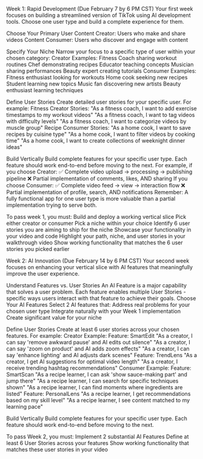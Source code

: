 Week 1: Rapid Development (Due February 7 by 6 PM CST)
Your first week focuses on building a streamlined version of TikTok using AI development tools. Choose one user type and build a complete experience for them.

Choose Your Primary User
Content Creator: Users who make and share videos
Content Consumer: Users who discover and engage with content

Specify Your Niche
Narrow your focus to a specific type of user within your chosen category:
Creator Examples:
Fitness Coach sharing workout routines
Chef demonstrating recipes
Educator teaching concepts
Musician sharing performances
Beauty expert creating tutorials
Consumer Examples:
Fitness enthusiast looking for workouts
Home cook seeking new recipes
Student learning new topics
Music fan discovering new artists
Beauty enthusiast learning techniques

Define User Stories
Create detailed user stories for your specific user. For example:
Fitness Creator Stories:
"As a fitness coach, I want to add exercise timestamps to my workout videos"
"As a fitness coach, I want to tag videos with difficulty levels"
"As a fitness coach, I want to categorize videos by muscle group"
Recipe Consumer Stories:
"As a home cook, I want to save recipes by cuisine type"
"As a home cook, I want to filter videos by cooking time"
"As a home cook, I want to create collections of weeknight dinner ideas"

Build Vertically
Build complete features for your specific user type. Each feature should work end-to-end before moving to the next.
For example, if you choose Creator:
✅ Complete video upload → processing → publishing pipeline
❌ Partial implementation of comments, likes, AND sharing
If you choose Consumer:
✅ Complete video feed → view → interaction flow
❌ Partial implementation of profile, search, AND notifications
Remember: A fully functional app for one user type is more valuable than a partial implementation trying to serve both.

To pass week 1, you must:
Build and deploy a working vertical slice
Pick either creator or consumer
Pick a niche within your choice
Identify 6 user stories you are aiming to ship for the niche
Showcase your functionality in your video and code
Highlight your path, niche, and user stories in your walkthrough video
Show working functionality that matches the 6 user stories you picked earlier

Week 2: AI Innovation (Due February 14 by 6 PM CST)
Your second week focuses on enhancing your vertical slice with AI features that meaningfully improve the user experience.

Understand Features vs. User Stories
An AI Feature is a major capability that solves a user problem. Each feature enables multiple User Stories - specific ways users interact with that feature to achieve their goals.
Choose Your AI Features Select 2 AI features that:
Address real problems for your chosen user type
Integrate naturally with your Week 1 implementation
Create significant value for your niche

Define User Stories
Create at least 6 user stories across your chosen features. For example:
Creator Example:
Feature: SmartEdit
"As a creator, I can say 'remove awkward pause' and AI edits out silence"
"As a creator, I can say 'zoom on product' and AI adds zoom effects"
"As a creator, I can say 'enhance lighting' and AI adjusts dark scenes"
Feature: TrendLens
"As a creator, I get AI suggestions for optimal video length"
"As a creator, I receive trending hashtag recommendations"
Consumer Example:
Feature: SmartScan
"As a recipe learner, I can ask 'show sauce-making part' and jump there"
"As a recipe learner, I can search for specific techniques shown"
"As a recipe learner, I can find moments where ingredients are listed"
Feature: PersonalLens
"As a recipe learner, I get recommendations based on my skill level"
"As a recipe learner, I see content matched to my learning pace"

Build Vertically
Build complete features for your specific user type. Each feature should work end-to-end before moving to the next.

To pass Week 2, you must:
Implement 2 substantial AI Features
Define at least 6 User Stories across your features
Show working functionality that matches these user stories in your video
